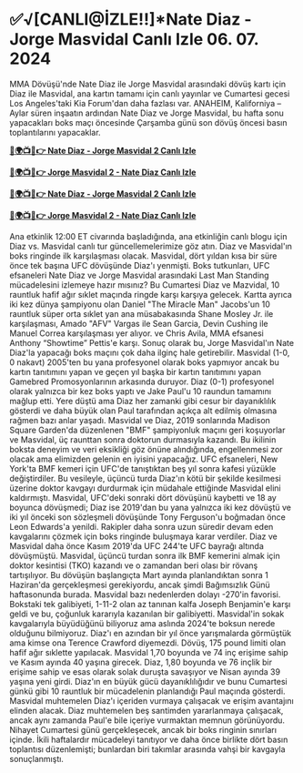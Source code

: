 # ✅√[CANLI@İZLE!!]*Nate Diaz - Jorge Masvidal Canlı Izle 06. 07. 2024

MMA Dövüşü'nde Nate Diaz ile Jorge Masvidal arasındaki dövüş kartı için Diaz ile Masvidal, ana kartın tamamı için canlı yayınlar ve Cumartesi gecesi Los Angeles'taki Kia Forum'dan daha fazlası var. ANAHEIM, Kaliforniya – Aylar süren inşaatın ardından Nate Diaz ve Jorge Masvidal, bu hafta sonu yapacakları boks maçı öncesinde Çarşamba günü son dövüş öncesi basın toplantılarını yapacaklar.

**[🔴🌍📺📱👉 Nate Diaz - Jorge Masvidal 2 Canlı Izle](https://cutt.ly/SefKp7gb)**

**[🔴🌍📺📱👉 Jorge Masvidal 2 - Nate Diaz Canlı Izle](https://cutt.ly/SefKp7gb)**

**[🔴🌍📺📱👉 Nate Diaz - Jorge Masvidal 2 Canlı Izle](https://cutt.ly/SefKp7gb)**

**[🔴🌍📺📱👉 Jorge Masvidal 2 - Nate Diaz Canlı Izle](https://cutt.ly/SefKp7gb)**

Ana etkinlik 12:00 ET civarında başladığında, ana etkinliğin canlı blogu için Diaz vs. Masvidal canlı tur güncellemelerimize göz atın. Diaz ve Masvidal'ın boks ringinde ilk karşılaşması olacak. Masvidal, dört yıldan kısa bir süre önce tek başına UFC dövüşünde Diaz'ı yenmişti. Boks tutkunları, UFC efsaneleri Nate Diaz ve Jorge Masvidal arasındaki Last Man Standing mücadelesini izlemeye hazır mısınız? Bu Cumartesi Diaz ve Mazvidal, 10 rauntluk hafif ağır sıklet maçında ringde karşı karşıya gelecek. Kartta ayrıca iki kez dünya şampiyonu olan Daniel "The Miracle Man" Jacobs'un 10 rauntluk süper orta sıklet yan ana müsabakasında Shane Mosley Jr. ile karşılaşması, Amado "AFV" Vargas ile Sean Garcia, Devin Cushing ile Manuel Correa karşılaşması yer alıyor. ve Chris Avila, MMA efsanesi Anthony “Showtime” Pettis'e karşı. Sonuç olarak bu, Jorge Masvidal'ın Nate Diaz'la yapacağı boks maçını çok daha ilginç hale getirebilir. Masvidal (1-0, 0 nakavt) 2005'ten bu yana profesyonel olarak boks yapmıyor ancak bu kartın tanıtımını yapan ve geçen yıl başka bir kartın tanıtımını yapan Gamebred Promosyonlarının arkasında duruyor. Diaz (0-1) profesyonel olarak yalnızca bir kez boks yaptı ve Jake Paul'u 10 raundun tamamını mağlup etti. Yere düştü ama Diaz her zamanki gibi cesur bir dayanıklılık gösterdi ve daha büyük olan Paul tarafından açıkça alt edilmiş olmasına rağmen bazı anlar yaşadı. Masvidal ve Diaz, 2019 sonlarında Madison Square Garden'da düzenlenen "BMF" şampiyonluk maçını geri koşuyorlar ve Masvidal, üç raunttan sonra doktorun durmasıyla kazandı. Bu ikilinin boksta deneyim ve veri eksikliği göz önüne alındığında, engellenmesi zor olacak ama elimizden gelenin en iyisini yapacağız. UFC efsaneleri, New York'ta BMF kemeri için UFC'de tanıştıktan beş yıl sonra kafesi yüzükle değiştirdiler. Bu vesileyle, üçüncü turda Diaz'ın kötü bir şekilde kesilmesi üzerine doktor kavgayı durdurmak için müdahale ettiğinde Masvidal elini kaldırmıştı. Masvidal, UFC'deki sonraki dört dövüşünü kaybetti ve 18 ay boyunca dövüşmedi; Diaz ise 2019'dan bu yana yalnızca iki kez dövüştü ve iki yıl önceki son sözleşmeli dövüşünde Tony Ferguson'u boğmadan önce Leon Edwards'a yenildi. Rakipler daha sonra uzun süredir devam eden kavgalarını çözmek için boks ringinde buluşmaya karar verdiler. Diaz ve Masvidal daha önce Kasım 2019'da UFC 244'te UFC bayrağı altında dövüşmüştü. Masvidal, üçüncü turdan sonra ilk BMF kemerini almak için doktor kesintisi (TKO) kazandı ve o zamandan beri olası bir rövanş tartışılıyor. Bu dövüşün başlangıçta Mart ayında planlandıktan sonra 1 Haziran'da gerçekleşmesi gerekiyordu, ancak şimdi Bağımsızlık Günü haftasonunda burada. Masvidal bazı nedenlerden dolayı -270'in favorisi. Bokstaki tek galibiyeti, 1-11-2 olan az tanınan kalfa Joseph Benjamin'e karşı geldi ve bu, çoğunluk kararıyla kazanılan bir galibiyetti. Masvidal'in sokak kavgalarıyla büyüdüğünü biliyoruz ama aslında 2024'te boksun nerede olduğunu bilmiyoruz. Diaz'ı en azından bir yıl önce yarışmalarda görmüştük ama kimse ona Terence Crawford diyemezdi. Dövüş, 175 pound limiti olan hafif ağır sıklette yapılacak. Masvidal 1,70 boyunda ve 74 inç erişime sahip ve Kasım ayında 40 yaşına girecek. Diaz, 1,80 boyunda ve 76 inçlik bir erişime sahip ve esas olarak solak duruşta savaşıyor ve Nisan ayında 39 yaşına yeni girdi. Diaz'ın en büyük gücü dayanıklılığıdır ve bunu Cumartesi günkü gibi 10 rauntluk bir mücadelenin planlandığı Paul maçında gösterdi. Masvidal muhtemelen Diaz'ı içeriden vurmaya çalışacak ve erişim avantajını elinden alacak. Diaz muhtemelen beş santimden yararlanmaya çalışacak, ancak aynı zamanda Paul'e bile içeriye vurmaktan memnun görünüyordu. Nihayet Cumartesi günü gerçekleşecek, ancak bir boks ringinin sınırları içinde. İkili haftalardır mücadeleyi tanıtıyor ve daha önce birlikte dört basın toplantısı düzenlemişti; bunlardan biri takımlar arasında vahşi bir kavgayla sonuçlanmıştı.

